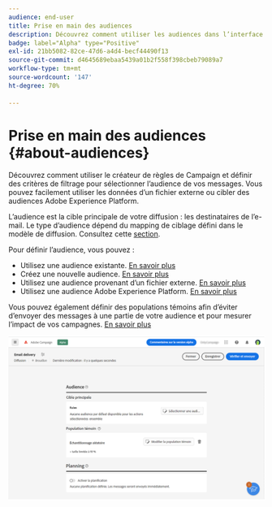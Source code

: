 ```yaml
---
audience: end-user
title: Prise en main des audiences
description: Découvrez comment utiliser les audiences dans l’interface utilisateur web de Campaign.
badge: label="Alpha" type="Positive"
exl-id: 21bb5082-82ce-47d6-a4d4-becf44490f13
source-git-commit: d4645689ebaa5439a01b2f558f398cbeb79089a7
workflow-type: tm+mt
source-wordcount: '147'
ht-degree: 70%

---
```



# Prise en main des audiences {#about-audiences}

<!--
Audience only created for the delivery, not available later-->


<!--
Three ways:
* existing audience

Campaign or AEP Audiences

* create new on the fly

query like AEP segment builder (same component with campaign data)

* import from file

show use case with a new audience creation (or import from file?)

control groups like acc: exract, random, based on attribute
-->

Découvrez comment utiliser le créateur de règles de Campaign et définir des critères de filtrage pour sélectionner l’audience de vos messages. Vous pouvez facilement utiliser les données d’un fichier externe ou cibler des audiences Adobe Experience Platform.

L’audience est la cible principale de votre diffusion : les destinataires de l’e-mail. Le type d’audience dépend du mapping de ciblage défini dans le modèle de diffusion. Consultez cette [section](../email/create-email.md).

Pour définir l’audience, vous pouvez :

* Utilisez une audience existante. [En savoir plus](add-audience.md)
* Créez une nouvelle audience. [En savoir plus](segment-builder.md)
* Utilisez une audience provenant d’un fichier externe. [En savoir plus](file-audience.md)
* Utilisez une audience Adobe Experience Platform. [En savoir plus](aep-audience.md)

Vous pouvez également définir des populations témoins afin d’éviter d’envoyer des messages à une partie de votre audience et pour mesurer l’impact de vos campagnes. [En savoir plus](control-group.md)

![](assets/about-audience.png)

